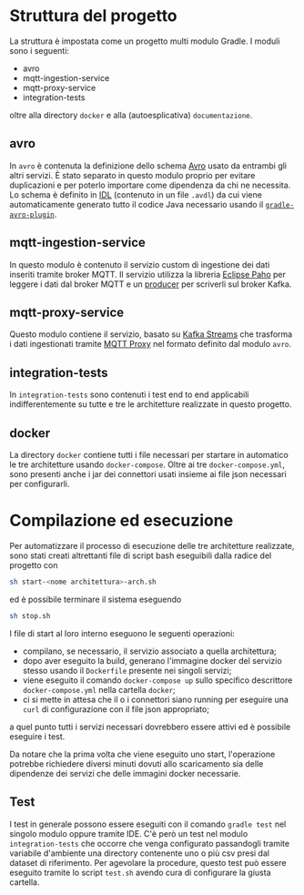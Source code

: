 # Struttura del progetto

La struttura è impostata come un progetto multi modulo Gradle. I moduli sono i seguenti:
- avro
- mqtt-ingestion-service
- mqtt-proxy-service
- integration-tests

oltre alla directory `docker` e alla (autoesplicativa) `documentazione`.

## avro
In `avro` è contenuta la definizione dello schema [Avro](https://avro.apache.org/) usato da entrambi gli altri servizi. È stato separato in questo modulo proprio per evitare duplicazioni e per poterlo importare come dipendenza da chi ne necessita. Lo schema è definito in [IDL](https://avro.apache.org/docs/current/idl.html) (contenuto in un file `.avdl`) da cui viene automaticamente generato tutto il codice Java necessario usando il [`gradle-avro-plugin`](https://github.com/davidmc24/gradle-avro-plugin).

## mqtt-ingestion-service
In questo modulo è contenuto il servizio custom di ingestione dei dati inseriti tramite broker MQTT. Il servizio utilizza la libreria [Eclipse Paho](https://www.eclipse.org/paho/clients/java/) per leggere i dati dal broker MQTT e un [producer](https://kafka.apache.org/documentation/#producerapi) per scriverli sul broker Kafka.

## mqtt-proxy-service
Questo modulo contiene il servizio, basato su [Kafka Streams](https://kafka.apache.org/documentation/streams/) che trasforma i dati ingestionati tramite [MQTT Proxy](https://docs.confluent.io/current/kafka-mqtt/index.html) nel formato definito dal modulo `avro`.

## integration-tests
In `integration-tests` sono contenuti i test end to end applicabili indifferentemente su tutte e tre le architetture realizzate in questo progetto.

## docker
La directory `docker` contiene tutti i file necessari per startare in automatico le tre architetture usando `docker-compose`. Oltre ai tre `docker-compose.yml`, sono presenti anche i jar dei connettori usati insieme ai file json necessari per configurarli.

# Compilazione ed esecuzione

Per automatizzare il processo di esecuzione delle tre architetture realizzate, sono stati creati altrettanti file di script bash eseguibili dalla radice del progetto con
```bash
sh start-<nome architettura>-arch.sh
```
ed è possibile terminare il sistema eseguendo
```bash
sh stop.sh
```

I file di start al loro interno eseguono le seguenti operazioni:
- compilano, se necessario, il servizio associato a quella architettura;
- dopo aver eseguito la build, generano l'immagine docker del servizio stesso usando il `Dockerfile` presente nei singoli servizi;
- viene eseguito il comando `docker-compose up` sullo specifico descrittore `docker-compose.yml` nella cartella `docker`;
- ci si mette in attesa che il o i connettori siano running per eseguire una `curl` di configurazione con il file json appropriato;

a quel punto tutti i servizi necessari dovrebbero essere attivi ed è possibile eseguire i test.

Da notare che la prima volta che viene eseguito uno start, l'operazione potrebbe richiedere diversi minuti dovuti allo scaricamento sia delle dipendenze dei servizi che delle immagini docker necessarie.

## Test
I test in generale possono essere eseguiti con il comando `gradle test` nel singolo modulo oppure tramite IDE. C'è però un test nel modulo `integration-tests` che occorre che venga configurato passandogli tramite variabile d'ambiente una directory contenente uno o più csv presi dal dataset di riferimento. Per agevolare la procedure, questo test può essere eseguito tramite lo script `test.sh` avendo cura di configurare la giusta cartella.

